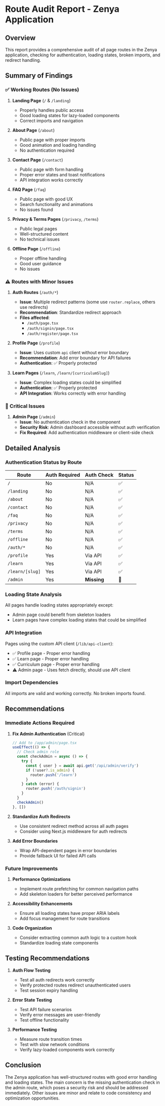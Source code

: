# Route Audit Report - Zenya Application

## Overview
This report provides a comprehensive audit of all page routes in the Zenya application, checking for authentication, loading states, broken imports, and redirect handling.

## Summary of Findings

### ✅ Working Routes (No Issues)
1. **Landing Page** (`/` & `/landing`)
   - Properly handles public access
   - Good loading states for lazy-loaded components
   - Correct imports and navigation

2. **About Page** (`/about`)
   - Public page with proper imports
   - Good animation and loading handling
   - No authentication required

3. **Contact Page** (`/contact`)
   - Public page with form handling
   - Proper error states and toast notifications
   - API integration works correctly

4. **FAQ Page** (`/faq`)
   - Public page with good UX
   - Search functionality and animations
   - No issues found

5. **Privacy & Terms Pages** (`/privacy`, `/terms`)
   - Public legal pages
   - Well-structured content
   - No technical issues

6. **Offline Page** (`/offline`)
   - Proper offline handling
   - Good user guidance
   - No issues

### ⚠️ Routes with Minor Issues

1. **Auth Routes** (`/auth/*`)
   - **Issue**: Multiple redirect patterns (some use `router.replace`, others use redirects)
   - **Recommendation**: Standardize redirect approach
   - **Files affected**: 
     - `/auth/page.tsx`
     - `/auth/signin/page.tsx`
     - `/auth/register/page.tsx`

2. **Profile Page** (`/profile`)
   - **Issue**: Uses custom `api` client without error boundary
   - **Recommendation**: Add error boundary for API failures
   - **Authentication**: ✅ Properly protected

3. **Learn Pages** (`/learn`, `/learn/[curriculumSlug]`)
   - **Issue**: Complex loading states could be simplified
   - **Authentication**: ✅ Properly protected
   - **API Integration**: Works correctly with error handling

### 🔴 Critical Issues

1. **Admin Page** (`/admin`)
   - **Issue**: No authentication check in the component
   - **Security Risk**: Admin dashboard accessible without auth verification
   - **Fix Required**: Add authentication middleware or client-side check

## Detailed Analysis

### Authentication Status by Route

| Route | Auth Required | Auth Check | Status |
|-------|--------------|------------|---------|
| `/` | No | N/A | ✅ |
| `/landing` | No | N/A | ✅ |
| `/about` | No | N/A | ✅ |
| `/contact` | No | N/A | ✅ |
| `/faq` | No | N/A | ✅ |
| `/privacy` | No | N/A | ✅ |
| `/terms` | No | N/A | ✅ |
| `/offline` | No | N/A | ✅ |
| `/auth/*` | No | N/A | ✅ |
| `/profile` | Yes | Via API | ✅ |
| `/learn` | Yes | Via API | ✅ |
| `/learn/[slug]` | Yes | Via API | ✅ |
| `/admin` | Yes | **Missing** | 🔴 |

### Loading State Analysis

All pages handle loading states appropriately except:
- Admin page could benefit from skeleton loaders
- Learn pages have complex loading states that could be simplified

### API Integration

Pages using the custom API client (`/lib/api-client`):
- ✅ Profile page - Proper error handling
- ✅ Learn page - Proper error handling
- ✅ Curriculum page - Proper error handling
- ⚠️ Admin page - Uses fetch directly, should use API client

### Import Dependencies

All imports are valid and working correctly. No broken imports found.

## Recommendations

### Immediate Actions Required

1. **Fix Admin Authentication** (Critical)
   ```typescript
   // Add to /app/admin/page.tsx
   useEffect(() => {
     // Check admin role
     const checkAdmin = async () => {
       try {
         const { user } = await api.get('/api/admin/verify')
         if (!user?.is_admin) {
           router.push('/learn')
         }
       } catch (error) {
         router.push('/auth/signin')
       }
     }
     checkAdmin()
   }, [])
   ```

2. **Standardize Auth Redirects**
   - Use consistent redirect method across all auth pages
   - Consider using Next.js middleware for auth redirects

3. **Add Error Boundaries**
   - Wrap API-dependent pages in error boundaries
   - Provide fallback UI for failed API calls

### Future Improvements

1. **Performance Optimizations**
   - Implement route prefetching for common navigation paths
   - Add skeleton loaders for better perceived performance

2. **Accessibility Enhancements**
   - Ensure all loading states have proper ARIA labels
   - Add focus management for route transitions

3. **Code Organization**
   - Consider extracting common auth logic to a custom hook
   - Standardize loading state components

## Testing Recommendations

1. **Auth Flow Testing**
   - Test all auth redirects work correctly
   - Verify protected routes redirect unauthenticated users
   - Test session expiry handling

2. **Error State Testing**
   - Test API failure scenarios
   - Verify error messages are user-friendly
   - Test offline functionality

3. **Performance Testing**
   - Measure route transition times
   - Test with slow network conditions
   - Verify lazy-loaded components work correctly

## Conclusion

The Zenya application has well-structured routes with good error handling and loading states. The main concern is the missing authentication check in the admin route, which poses a security risk and should be addressed immediately. Other issues are minor and relate to code consistency and optimization opportunities.